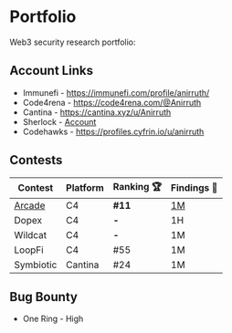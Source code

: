 # Portfolio
Web3 security research portfolio:

## Account Links

- Immunefi - https://immunefi.com/profile/anirruth/
- Code4rena - https://code4rena.com/@Anirruth
- Cantina - https://cantina.xyz/u/Anirruth
- Sherlock - [Account](https://audits.sherlock.xyz/watson/anirruth_)
- Codehawks - https://profiles.cyfrin.io/u/anirruth

## Contests

| Contest    |Platform|Ranking 🏆   | Findings 🔎|
|------------|---------|-----------|----------|
| [Arcade](https://code4rena.com/reports/2023-07-arcade#overview)| C4 |**#11**| [1M](https://github.com/code-423n4/2023-07-arcade-findings/issues/70)|
| Dopex| C4 |**-**| 1H|
| Wildcat| C4 | **-** | 1M|
| LoopFi| C4 | #55 | 1M|
| Symbiotic| Cantina | #24 | 1M|

## Bug Bounty

- One Ring - High
